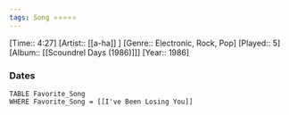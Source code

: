 ```yaml
---
tags: Song ⭐⭐⭐⭐⭐ 
---
```

[Time:: 4:27]
[Artist:: [[a-ha]] ]
[Genre:: Electronic, Rock, Pop]
[Played:: 5]
[Album:: [[Scoundrel Days (1986)]]]
[Year:: 1986]
### Dates
````dataview
TABLE Favorite_Song
WHERE Favorite_Song = [[I've Been Losing You]]
````